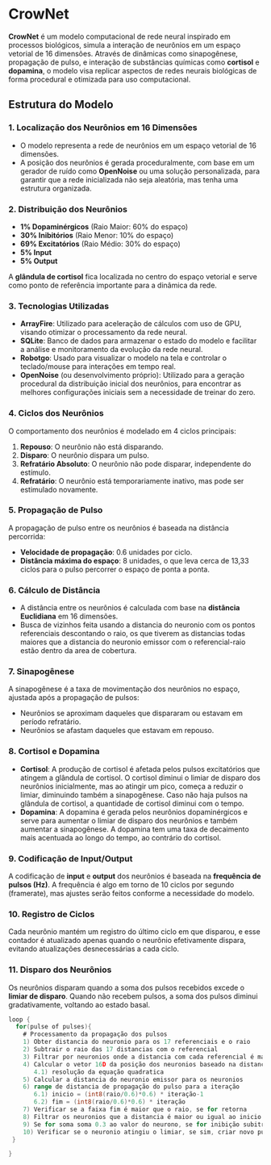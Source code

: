 # CrowNet

**CrowNet** é um modelo computacional de rede neural inspirado em processos biológicos, simula a interação de neurônios em um espaço vetorial de 16 dimensões. Através de dinâmicas como sinapogênese, propagação de pulso, e interação de substâncias químicas como **cortisol** e **dopamina**, o modelo visa replicar aspectos de redes neurais biológicas de forma procedural e otimizada para uso computacional.

## Estrutura do Modelo

### 1. **Localização dos Neurônios em 16 Dimensões**
- O modelo representa a rede de neurônios em um espaço vetorial de 16 dimensões.
- A posição dos neurônios é gerada proceduralmente, com base em um gerador de ruído como **OpenNoise** ou uma solução personalizada, para garantir que a rede inicializada não seja aleatória, mas tenha uma estrutura organizada.
  
### 2. **Distribuição dos Neurônios**
- **1% Dopaminérgicos** (Raio Maior: 60% do espaço)
- **30% Inibitórios** (Raio Menor: 10% do espaço)
- **69% Excitatórios** (Raio Médio: 30% do espaço)
- **5% Input**
- **5% Output**
  
A **glândula de cortisol** fica localizada no centro do espaço vetorial e serve como ponto de referência importante para a dinâmica da rede.

### 3. **Tecnologias Utilizadas**
- **ArrayFire**: Utilizado para aceleração de cálculos com uso de GPU, visando otimizar o processamento da rede neural.
- **SQLite**: Banco de dados para armazenar o estado do modelo e facilitar a análise e monitoramento da evolução da rede neural.
- **Robotgo**: Usado para visualizar o modelo na tela e controlar o teclado/mouse para interações em tempo real.
- **OpenNoise** (ou desenvolvimento próprio): Utilizado para a geração procedural da distribuição inicial dos neurônios, para encontrar as melhores configurações iniciais sem a necessidade de treinar do zero.

### 4. **Ciclos dos Neurônios**
O comportamento dos neurônios é modelado em 4 ciclos principais:
1. **Repouso**: O neurônio não está disparando.
2. **Disparo**: O neurônio dispara um pulso.
3. **Refratário Absoluto**: O neurônio não pode disparar, independente do estímulo.
4. **Refratário**: O neurônio está temporariamente inativo, mas pode ser estimulado novamente.

### 5. **Propagação de Pulso**
A propagação de pulso entre os neurônios é baseada na distância percorrida:
- **Velocidade de propagação**: 0.6 unidades por ciclo.
- **Distância máxima do espaço**: 8 unidades, o que leva cerca de 13,33 ciclos para o pulso percorrer o espaço de ponta a ponta.

### 6. **Cálculo de Distância**
- A distância entre os neurônios é calculada com base na **distância Euclidiana** em 16 dimensões.
- Busca de vizinhos feita usando a distancia do neuronio com os pontos referenciais descontando o raio, os que tiverem as distancias todas maiores que a distancia do neuronio emissor com o referencial-raio estão dentro da area de cobertura.

### 7. **Sinapogênese**
A sinapogênese é a taxa de movimentação dos neurônios no espaço, ajustada após a propagação de pulsos:
- Neurônios se aproximam daqueles que dispararam ou estavam em período refratário.
- Neurônios se afastam daqueles que estavam em repouso.

### 8. **Cortisol e Dopamina**
- **Cortisol**: A produção de cortisol é afetada pelos pulsos excitatórios que atingem a glândula de cortisol. O cortisol diminui o limiar de disparo dos neurônios inicialmente, mas ao atingir um pico, começa a reduzir o limiar, diminuindo também a sinapogênese. Caso não haja pulsos na glândula de cortisol, a quantidade de cortisol diminui com o tempo.
- **Dopamina**: A dopamina é gerada pelos neurônios dopaminérgicos e serve para aumentar o limiar de disparo dos neurônios e também aumentar a sinapogênese. A dopamina tem uma taxa de decaimento mais acentuada ao longo do tempo, ao contrário do cortisol.

### 9. **Codificação de Input/Output**
A codificação de **input** e **output** dos neurônios é baseada na **frequência de pulsos (Hz)**. A frequência é algo em torno de 10 ciclos por segundo (framerate), mas ajustes serão feitos conforme a necessidade do modelo. 

### 10. **Registro de Ciclos**
Cada neurônio mantém um registro do último ciclo em que disparou, e esse contador é atualizado apenas quando o neurônio efetivamente dispara, evitando atualizações desnecessárias a cada ciclo.

### 11. **Disparo dos Neurônios**
Os neurônios disparam quando a soma dos pulsos recebidos excede o **limiar de disparo**. Quando não recebem pulsos, a soma dos pulsos diminui gradativamente, voltando ao estado basal.

```go
loop {
  for(pulse of pulses){
    # Processamento da propagação dos pulsos
    1) Obter distancia do neuronio para os 17 referenciais e o raio
    2) Subtrair o raio das 17 distancias com o referencial
    3) Filtrar por neuronios onde a distancia com cada referencial é maior que a distancia calculada no passo anterior, exceto o proprio neuronio emissor
    4) Calcular o vetor 16D da posição dos neuronios baseado na distancia com os referenciais
       4.1) resolução da equação quadratica
    5) Calcular a distancia do neuronio emissor para os neuronios
    6) range de distancia de propagação do pulso para a iteração
       6.1) inicio = (int8(raio/0.6)*0.6) * iteração-1
       6.2) fim = (int8(raio/0.6)*0.6) * iteração
    7) Verificar se a faixa fim é maior que o raio, se for retorna
    8) Filtrar os neuronios que a distancia é maior ou igual ao inicio e menor que fim
    9) Se for soma soma 0.3 ao valor do neurono, se for inibição subitrai 0.3 do valor do neuronio se for dopamina soma a quanidade de dopamina do neuronio
    10) Verificar se o neuronio atingiu o limiar, se sim, criar novo pulso na fila para o neuronio
 }

}
```

